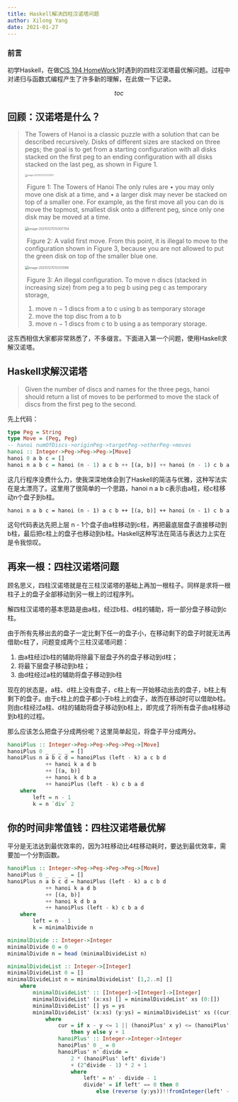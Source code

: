```yaml
---
title: Haskell解决四柱汉诺塔问题
author: Xilong Yang
date: 2021-01-27 
---
```


<div class="abstract">

### 前言

初学Haskell，在做[CIS 194 HomeWork1](https://www.seas.upenn.edu/~cis194/spring13/hw/01-intro.pdf)时遇到的四柱汉渃塔最优解问题。过程中对递归与函数式编程产生了许多新的理解，在此做一下记录。

</div>

$$toc$$

## 回顾：汉诺塔是什么？

> The Towers of Hanoi is a classic puzzle with a solution that can be described recursively. Disks of different sizes are stacked on three pegs; the goal is to get from a starting configuration with all disks stacked on the first peg to an ending configuration with all disks stacked on the last peg, as shown in Figure 1. 
>
> <img src="https://img.xilong.site/20210415/image-20210127013232812.png" alt="image-20210127013232812" style="zoom:33%;" />
>
> ​	Figure 1: The Towers of Hanoi 
> The only rules are
> • you may only move one disk at a time, and 
> • a larger disk may never be stacked on top of a smaller one. 
> For example, as the first move all you can do is move the topmost, smallest disk onto a different peg, since only one disk may be moved at a time. 
>
> <img src="https://img.xilong.site/20210415/image-20210127013307704.png" alt="image-20210127013307704" style="zoom:50%;" />
>
> ​	Figure 2: A valid first move. 
> From this point, it is illegal to move to the configuration shown in Figure 3, because you are not allowed to put the green disk on top of the smaller blue one. 
>
> <img src="https://img.xilong.site/20210415/image-20210127013331098.png" alt="image-20210127013331098" style="zoom:50%;" />
>
> ​	Figure 3: An illegal configuration.
> To move n discs (stacked in increasing size) from peg a to peg b using peg c as temporary storage, 
>
> 1. move n − 1 discs from a to c using b as temporary storage 
> 2. move the top disc from a to b 
> 3. move n − 1 discs from c to b using a as temporary storage. 

这东西相信大家都非常熟悉了，不多缀言。下面进入第一个问题，使用Haskell求解汉诺塔。

## Haskell求解汉诺塔

>Given the number of discs and names for the three pegs, hanoi should return a list of moves to be performed to move the stack of discs from the first peg to the second.

先上代码：

```haskell
type Peg = String
type Move = (Peg, Peg)
-- hanoi numOfDiscs->originPeg->targetPeg->otherPeg->moves
hanoi :: Integer->Peg->Peg->Peg->[Move]
hanoi 0 a b c = []
hanoi n a b c = hanoi (n - 1) a c b ++ [(a, b)] ++ hanoi (n - 1) c b a
```

这几行程序没费什么力，使我深深地体会到了Haskell的简洁与优雅，这种写法实在是太漂亮了。这里用了很简单的一个思路，hanoi n a b c表示由a柱，经c柱移动n个盘子到b柱。

` hanoi n a b c = hanoi (n - 1) a c b ++ [(a, b)] ++ hanoi (n - 1) c b a `

这句代码表达先把上层 n - 1个盘子由a柱移动到c柱，再把最底层盘子直接移动到b柱，最后把c柱上的盘子也移动到b柱。Haskell这种写法在简洁与表达力上实在是令我惊叹。

## 再来一根：四柱汉诺塔问题

顾名思义，四柱汉诺塔就是在三柱汉诺塔的基础上再加一根柱子。同样是求将一根柱子上的盘子全部移动到另一根上的过程序列。

解四柱汉诺塔的基本思路是由a柱，经过b柱、d柱的辅助，将一部分盘子移动到c柱。

由于所有先移出去的盘子一定比剩下任一的盘子小，在移动剩下的盘子时就无法再借助c柱了，问题变成两个三柱汉诺塔问题：

1. 由a柱经过b柱的辅助将除最下层盘子外的盘子移动到d柱；
2. 将最下层盘子移动到b柱；
3. 由d柱经过a柱的辅助将盘子移动到b柱

现在的状态是，a柱、d柱上没有盘子，c柱上有一开始移动出去的盘子，b柱上有剩下的盘子。由于c柱上的盘子都小于b柱上的盘子，故而在移动时可以借助b柱。则由c柱经过a柱、d柱的辅助将盘子移动到b柱上，即完成了将所有盘子由a柱移动到b柱的过程。

那么应该怎么把盘子分成两份呢？这里简单起见，将盘子平分成两分。

```haskell
hanoiPlus :: Integer->Peg->Peg->Peg->Peg->[Move]
hanoiPlus 0 _ _ _ _ = []
hanoiPlus n a b c d = hanoiPlus (left - k) a c b d
            ++ hanoi k a d b
            ++ [(a, b)]
            ++ hanoi k d b a
            ++ hanoiPlus (left - k) c b a d
    where   
        left = n - 1
        k = n `div` 2
```

## 你的时间非常值钱：四柱汉诺塔最优解

平分是无法达到最优效率的，因为3柱移动比4柱移动耗时，要达到最优效率，需要加一个分割函数。

```Haskell
hanoiPlus :: Integer->Peg->Peg->Peg->Peg->[Move]
hanoiPlus 0 _ _ _ _ = []
hanoiPlus n a b c d = hanoiPlus (left - k) a c b d
            ++ hanoi k a d b
            ++ [(a, b)]
            ++ hanoi k d b a
            ++ hanoiPlus (left - k) c b a d
    where   
        left = n - 1
        k = minimalDivide n

minimalDivide :: Integer->Integer
minimalDivide 0 = 0
minimalDivide n = head (minimalDivideList n)

minimalDivideList :: Integer->[Integer]
minimalDivideList 0 = []
minimalDivideList n = minimalDivideList' [1,2..n] []
    where
        minimalDivideList' :: [Integer]->[Integer]->[Integer]
        minimalDivideList' (x:xs) [] = minimalDivideList' xs (0:[])
        minimalDivideList' [] ys = ys
        minimalDivideList' (x:xs) (y:ys) = minimalDivideList' xs ((cur):(y:ys))
            where
                cur = if x - y <= 1 || (hanoiPlus' x y) <= (hanoiPlus' x (y + 1))
                    then y else y + 1
                hanoiPlus' :: Integer->Integer->Integer
                hanoiPlus' 0 _ = 0
                hanoiPlus' n' divide = 
                    2 * (hanoiPlus' left' divide')
                    + (2^divide - 1) * 2 + 1
                    where 
                        left' = n' - divide - 1
                        divide' = if left' == 0 then 0 
                        	else (reverse (y:ys))!!fromInteger(left' - 1)
```
